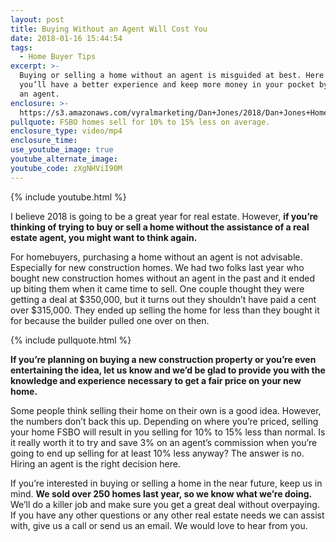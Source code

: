 ```yaml
---
layout: post
title: Buying Without an Agent Will Cost You
date: 2018-01-16 15:44:54
tags:
  - Home Buyer Tips
excerpt: >-
  Buying or selling a home without an agent is misguided at best. Here’s why
  you’ll have a better experience and keep more money in your pocket by hiring
  an agent.
enclosure: >-
  https://s3.amazonaws.com/vyralmarketing/Dan+Jones/2018/Dan+Jones+Home+Selling+Team-+Hire+Us+for+2018.mp4
pullquote: FSBO homes sell for 10% to 15% less on average.
enclosure_type: video/mp4
enclosure_time:
use_youtube_image: true
youtube_alternate_image:
youtube_code: zXgNHViI90M
---
```



{% include youtube.html %}

I believe 2018 is going to be a great year for real estate. However, **if you’re thinking of trying to buy or sell a home without the assistance of a real estate agent, you might want to think again.**

For homebuyers, purchasing a home without an agent is not advisable. Especially for new construction homes. We had two folks last year who bought new construction homes without an agent in the past and it ended up biting them when it came time to sell. One couple thought they were getting a deal at $350,000, but it turns out they shouldn’t have paid a cent over $315,000. They ended up selling the home for less than they bought it for because the builder pulled one over on then.

{% include pullquote.html %}

**If you’re planning on buying a new construction property or you’re even entertaining the idea, let us know and we’d be glad to provide you with the knowledge and experience necessary to get a fair price on your new home.**

Some people think selling their home on their own is a good idea. However, the numbers don’t back this up. Depending on where you’re priced, selling your home FSBO will result in you selling for 10% to 15% less than normal. Is it really worth it to try and save 3% on an agent’s commission when you’re going to end up selling for at least 10% less anyway? The answer is no. Hiring an agent is the right decision here.

If you’re interested in buying or selling a home in the near future, keep us in mind. **We sold over 250 homes last year, so we know what we’re doing.** We’ll do a killer job and make sure you get a great deal without overpaying. If you have any other questions or any other real estate needs we can assist with, give us a call or send us an email. We would love to hear from you.